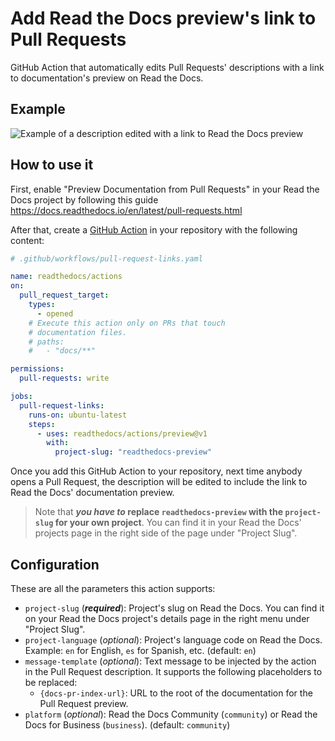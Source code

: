 # Add Read the Docs preview's link to Pull Requests

GitHub Action that automatically edits Pull Requests' descriptions with a link to documentation's preview on Read the Docs.

## Example

![Example of a description edited with a link to Read the Docs preview](pull-request-example.png)

## How to use it


First, enable "Preview Documentation from Pull Requests" in your Read the Docs project by following this guide
https://docs.readthedocs.io/en/latest/pull-requests.html


After that, create a [GitHub Action](https://docs.github.com/en/actions) in your repository with the following content:

```yaml
# .github/workflows/pull-request-links.yaml

name: readthedocs/actions
on:
  pull_request_target:
    types:
      - opened
    # Execute this action only on PRs that touch
    # documentation files.
    # paths:
    #   - "docs/**"

permissions:
  pull-requests: write

jobs:
  pull-request-links:
    runs-on: ubuntu-latest
    steps:
      - uses: readthedocs/actions/preview@v1
        with:
          project-slug: "readthedocs-preview"
```


Once you add this GitHub Action to your repository, next time anybody opens a Pull Request,
the description will be edited to include the link to Read the Docs' documentation preview.

> Note that **_you have to_ replace `readthedocs-preview` with the `project-slug` for your own project**.
> You can find it in your Read the Docs' projects page in the right side of the page under "Project Slug".


## Configuration

These are all the parameters this action supports:
* `project-slug` (**_required_**): Project's slug on Read the Docs. You can find it on your Read the Docs project's details page in the right menu under "Project Slug".
* `project-language` (_optional_): Project's language code on Read the Docs. Example: `en` for English, `es` for Spanish, etc. (default: `en`)
* `message-template` (_optional_): Text message to be injected by the action in the Pull Request description. It supports the following placeholders to be replaced:
  * `{docs-pr-index-url}`: URL to the root of the documentation for the Pull Request preview.
* `platform` (_optional_): Read the Docs Community (`community`) or Read the Docs for Business (`business`). (default: `community`)
